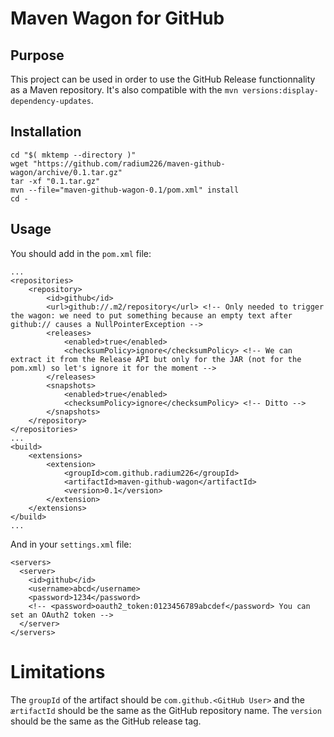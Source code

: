 # Maven Wagon for GitHub

## Purpose
This project can be used in order to use the GitHub Release functionnality as a Maven repository. It's also compatible with the `mvn versions:display-dependency-updates`. 

## Installation
```
cd "$( mktemp --directory )"
wget "https://github.com/radium226/maven-github-wagon/archive/0.1.tar.gz"
tar -xf "0.1.tar.gz"
mvn --file="maven-github-wagon-0.1/pom.xml" install
cd -
```

## Usage
You should add in the `pom.xml` file:
```
...
<repositories>
    <repository>
        <id>github</id>
        <url>github://.m2/repository</url> <!-- Only needed to trigger the wagon: we need to put something because an empty text after github:// causes a NullPointerException -->
        <releases>
            <enabled>true</enabled>
            <checksumPolicy>ignore</checksumPolicy> <!-- We can extract it from the Release API but only for the JAR (not for the pom.xml) so let's ignore it for the moment -->
        </releases>
        <snapshots>
            <enabled>true</enabled>
            <checksumPolicy>ignore</checksumPolicy> <!-- Ditto -->
        </snapshots>
    </repository>
</repositories>
...
<build>
    <extensions>
        <extension>
            <groupId>com.github.radium226</groupId>
            <artifactId>maven-github-wagon</artifactId>
            <version>0.1</version>
        </extension>
    </extensions>
</build>
...
```

And in your `settings.xml` file:
```
<servers>
  <server>
    <id>github</id>
    <username>abcd</username>
    <password>1234</password>
    <!-- <password>oauth2_token:0123456789abcdef</password> You can set an OAuth2 token -->
  </server>
</servers>
```

# Limitations
The `groupId` of the artifact should be `com.github.<GitHub User>` and the `ærtifactId` should be the same as the GitHub repository name. The `version` should be the same as the GitHub release tag.
